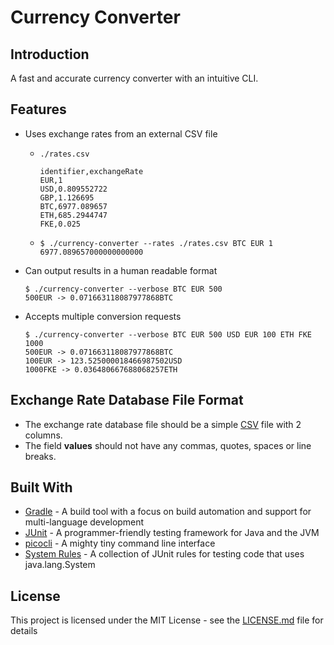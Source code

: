 # Currency Converter

## Introduction
A fast and accurate currency converter with an intuitive CLI.

## Features
- Uses exchange rates from an external CSV file
    - `./rates.csv`
        ```
        identifier,exchangeRate
        EUR,1
        USD,0.809552722
        GBP,1.126695
        BTC,6977.089657
        ETH,685.2944747
        FKE,0.025
        ```
    -   ```
        $ ./currency-converter --rates ./rates.csv BTC EUR 1
        6977.089657000000000000
        ```
- Can output results in a human readable format
    ```
    $ ./currency-converter --verbose BTC EUR 500
    500EUR -> 0.071663118087977868BTC
    ```

- Accepts multiple conversion requests
    ```
    $ ./currency-converter --verbose BTC EUR 500 USD EUR 100 ETH FKE 1000
    500EUR -> 0.071663118087977868BTC
    100EUR -> 123.525000018466987502USD
    1000FKE -> 0.036480667688068257ETH
    ```

## Exchange Rate Database File Format
- The exchange rate database file should be a simple [CSV](https://tools.ietf.org/html/rfc4180) file with 2 columns.
- The field **values** should not have any commas, quotes, spaces or line breaks.

## Built With
* [Gradle](https://gradle.org/) - A build tool with a focus on build automation and support for multi-language development
* [JUnit](https://junit.org/) - A programmer-friendly testing framework for Java and the JVM
* [picocli](https://picocli.info/) - A mighty tiny command line interface
* [System Rules](https://stefanbirkner.github.io/system-rules/) - A collection of JUnit rules for testing code that uses java.lang.System

## License
This project is licensed under the MIT License - see the [LICENSE.md](LICENSE.md) file for details
